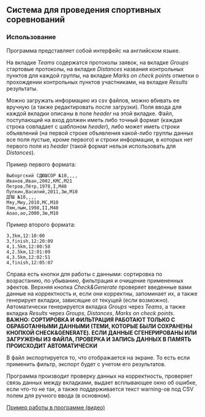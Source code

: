 ## Система для проведения спортивных соревнований

### Использование
Программа представляет собой интерфейс на английском языке.

На вкладке *Teams* содержатся протоколы заявок, на вкладке *Groups* стартовые протоколы, на вкладке *Distances* 
названия контрольных пунктов для каждой группы, на вкладке *Marks on check points* отметки о прохождении
контрольных пунктов участниками, на вкладке *Results* результаты.

Можно загружать информацию из csv файлов, можно вбивать 
ее вручную (а также редактировать после загрузки). Поля ввода для каждой вкладки описаны в поле *header* на этой вкладке.
Файл, поступающий на вход должен иметь либо точный формат (каждая строка совпадает с шаблоном *header*), либо
может иметь строки объявлений (на первой строке объявления какой-либо группы данных все поля пустые, кроме первого) и
строки информации, в которых нет первого поля из *header* (такой формат нельзя использовать для *Distances*).

Пример первого формата:
```text
Выборгский СДЮШСОР №10,,,,
Иванов,Иван,2002,КМС,М21
Петров,Пётр,1978,I,М40
Пупкин,Василий,2011,3ю,М10
ДПШ №10,,,,
Мяу,Миу,2010,МС,М10
Пям,пым,1998,II,М40
Аоао,ао,2000,3ю,М10
```

Пример второго формата:
```text
3,3km,12:10:00
3,finish,12:20:09
4,1.5km,12:00:58
4,2.5km,12:01:09
4,3.5km,12:02:51
4,finish,12:05:07
```

Справа есть кнопки для работы с данными: сортировка по возрастанию, по убыванию, фильтрация и очищение примененных эфектов.
Верхняя кнопка *Check&Generate* проверяет введенные вами данные на корректность и, если они корректны, запоминает их, а
также генерирует вкладки, зависящие от текущей (если возможно). Автоматически генерируется вкладка *Groups* через *Teams*, 
а также вкладка *Results* через *Groups*, *Distances*, *Marks on check points*. **ВАЖНО: СОРТИРОВКА И ФИЛЬТРАЦИЯ РАБОТАЮТ
ТОЛЬКО С ОБРАБОТАННЫМИ ДАННЫМИ (ТЕМИ, КОТОРЫЕ БЫЛИ СОХРАНЕНЫ КНОПКОЙ CHECK&GENERATE). ЕСЛИ ДАННЫЕ СГЕНЕРИРОВАНЫ ИЛИ
ЗАГРУЖЕНЫ ИЗ ФАЙЛА, ПРОВЕРКА И ЗАПИСЬ ДАННЫХ В ПАМЯТЬ ПРОИСХОДИТ АВТОМАТИЧЕСКИ**

В файл экспортируется то, что отображается на экране. То есть если применить фильтр, экспорт будет с учетом его результатов.

Программа производит проверку данных на корректность, проверяет связь данных между вкладками, выдает всплывающее окно
об ошибке, если что-то не так, а также поддерживается текст warning-ов под CSV полем для ручного ввода (в основном).

[Пример работы в программе (видео)](https://drive.google.com/file/d/1jCVFtmtxWrmMVkq4k_LVRoRtU5qqpLAv/view?usp=sharing)